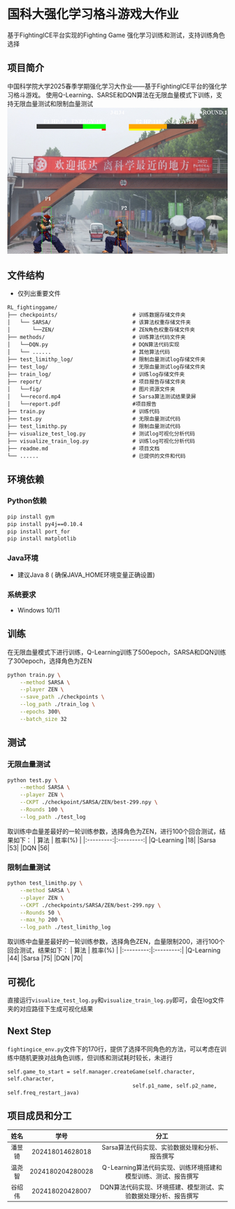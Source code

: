 # 国科大强化学习格斗游戏大作业
基于FightingICE平台实现的Fighting Game 强化学习训练和测试，支持训练角色选择
## 项目简介

中国科学院大学2025春季学期强化学习大作业——基于FightingICE平台的强化学习格斗游戏。
使用Q-Learning、SARSE和DQN算法在无限血量模式下训练，支持无限血量测试和限制血量测试
![游戏界面](report/fig/bk1.png)

## 文件结构
* 仅列出重要文件
```
RL_fightinggame/
├── checkpoints/                        # 训练数据存储文件夹
│   └── SARSA/                          # 该算法权重存储文件夹
│       └──ZEN/                         # ZEN角色权重存储文件夹
├── methods/                            # 训练算法代码文件夹
│   └──DQN.py                           # DQN算法代码实现
│   └── ......                          # 其他算法代码
├── test_limithp_log/                   # 限制血量测试log存储文件夹
├── test_log/                           # 无限血量测试log存储文件夹
├── train_log/                          # 训练log存储文件夹
├── report/                             # 项目报告存储文件夹
│   └──fig/                             # 图片资源文件夹
│   └──record.mp4                       # Sarsa算法测试结果录屏
│   └──report.pdf                       #项目报告
├── train.py                            # 训练代码       
├── test.py                             # 无限血量测试代码
├── test_limithp.py                     # 限制血量测试代码
├── visualize_test_log.py               # 测试log可视化分析代码
├── visualize_train_log.py              # 训练log可视化分析代码
├── readme.md                           # 项目文档
└── ......                              # 已提供的文件和代码
``` 

## 环境依赖

### Python依赖
```bash
pip install gym
pip install py4j==0.10.4
pip install port_for
pip install matplotlib
```
### Java环境
- 建议Java 8 ( 确保JAVA_HOME环境变量正确设置)

### 系统要求
- Windows 10/11

## 训练
在无限血量模式下进行训练，Q-Learning训练了500epoch，SARSA和DQN训练了300epoch，选择角色为ZEN
```bash
python train.py \
    --method SARSA \
    --player ZEN \
    --save_path ./checkpoints \
    --log_path ./train_log \
    --epochs 300\
    --batch_size 32
```

## 测试
### 无限血量测试
```bash
python test.py \
    --method SARSA \
    --player ZEN \
    --CKPT ./checkpoint/SARSA/ZEN/best-299.npy \
    --Rounds 100 \
    --log_path ./test_log
```

取训练中血量差最好的一轮训练参数，选择角色为ZEN，进行100个回合测试，结果如下：
| 算法 | 胜率(%) |
|:---------:|:---------:|
|Q-Learning |18|
|Sarsa      |53|
|DQN        |56|

### 限制血量测试
```bash
python test_limithp.py \
    --method SARSA \
    --player ZEN \
    --CKPT ./checkpoints/SARSA/ZEN/best-299.npy \
    --Rounds 50 \
    --max_hp 200 \
    --log_path ./test_limithp_log
```
取训练中血量差最好的一轮训练参数，选择角色ZEN，血量限制200，进行100个回合测试，结果如下：
| 算法 | 胜率(%) |
|:---------:|:---------:|
|Q-Learning |44|
|Sarsa      |75|
|DQN        |70|

## 可视化
直接运行`visualize_test_log.py`和`visualize_train_log.py`即可，会在log文件夹的对应路径下生成可视化结果
## Next Step
`fightingice_env.py`文件下的170行，提供了选择不同角色的方法，可以考虑在训练中随机更换对战角色训练，但训练和测试耗时较长，未进行
```
self.game_to_start = self.manager.createGame(self.character, self.character,
                                        self.p1_name, self.p2_name, self.freq_restart_java)
```

## 项目成员和分工
| 姓名 | 学号 | 分工 |
|:---------:|:---------:|:---------:|
| 潘昱锜   | 202418014628018 | Sarsa算法代码实现、实验数据处理和分析、报告撰写  |
| 温尧智   | 2024180204280028   | Q-Learning算法代码实现、训练环境搭建和模型训练、测试、报告撰写   |
| 谷绍伟   |  202418020428007   | DQN算法代码实现、环境搭建、模型测试、实验数据处理分析、报告撰写|
